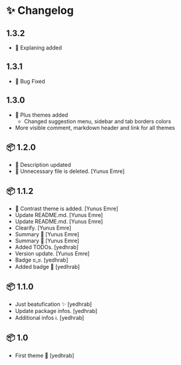 # ✨ Changelog

## 1.3.2

- 📑 Explaning added

## 1.3.1

- 🐞 Bug Fixed

## 1.3.0

- 🚀 Plus themes added
  - Changed suggestion menu, sidebar and tab borders colors
- More visible comment, markdown header and link for all themes

## 📦 1.2.0

- 📑 Description updated
- 🧹 Unnecessary file is deleted. [Yunus Emre]

## 📦 1.1.2

- 🚀 Contrast theme is added. [Yunus Emre]
- Update README.md. [Yunus Emre]
- Update README.md. [Yunus Emre]
- Clearify. [Yunus Emre]
- Summary 🕺 [Yunus Emre]
- Summary 🕺 [Yunus Emre]
- Added TODOs. [yedhrab]
- Version update. [Yunus Emre]
- Badge ಠ_ಠ. [yedhrab]
- Added badge 💫 [yedhrab]

## 📦 1.1.0

- Just beatufication ✨ [yedhrab]
- Update package infos. [yedhrab]
- Additional infos ℹ. [yedhrab]

## 📦 1.0

- First theme 🎉 [yedhrab]


